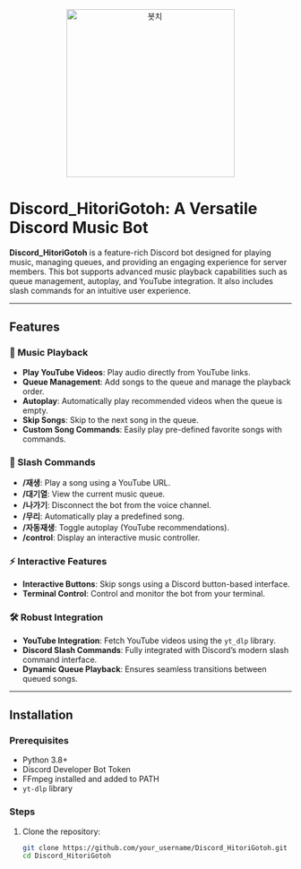 <div align="center">
  <img src="https://github.com/user-attachments/assets/adc8e7fc-e0b7-4280-858d-24165e509344" alt="봇치" width="300">
</div>

# Discord_HitoriGotoh: A Versatile Discord Music Bot

**Discord_HitoriGotoh** is a feature-rich Discord bot designed for playing music, managing queues, and providing an engaging experience for server members. This bot supports advanced music playback capabilities such as queue management, autoplay, and YouTube integration. It also includes slash commands for an intuitive user experience.

---

## Features

### 🎵 Music Playback
- **Play YouTube Videos**: Play audio directly from YouTube links.
- **Queue Management**: Add songs to the queue and manage the playback order.
- **Autoplay**: Automatically play recommended videos when the queue is empty.
- **Skip Songs**: Skip to the next song in the queue.
- **Custom Song Commands**: Easily play pre-defined favorite songs with commands.

### 🔧 Slash Commands
- **/재생**: Play a song using a YouTube URL.
- **/대기열**: View the current music queue.
- **/나가기**: Disconnect the bot from the voice channel.
- **/무리**: Automatically play a predefined song.
- **/자동재생**: Toggle autoplay (YouTube recommendations).
- **/control**: Display an interactive music controller.

### ⚡ Interactive Features
- **Interactive Buttons**: Skip songs using a Discord button-based interface.
- **Terminal Control**: Control and monitor the bot from your terminal.

### 🛠️ Robust Integration
- **YouTube Integration**: Fetch YouTube videos using the `yt_dlp` library.
- **Discord Slash Commands**: Fully integrated with Discord’s modern slash command interface.
- **Dynamic Queue Playback**: Ensures seamless transitions between queued songs.

---

## Installation

### Prerequisites
- Python 3.8+
- Discord Developer Bot Token
- FFmpeg installed and added to PATH
- `yt-dlp` library

### Steps
1. Clone the repository:
   ```bash
   git clone https://github.com/your_username/Discord_HitoriGotoh.git
   cd Discord_HitoriGotoh
